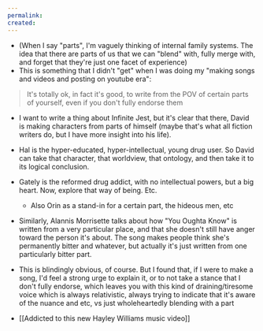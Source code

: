 ```yaml
---
permalink: 
created:
---
```

- (When I say "parts", I'm vaguely thinking of internal family systems. The idea that there are parts of us that we can "blend" with, fully merge with, and forget that they're just one facet of experience)
- This is something that I didn't "get" when I was doing my "making songs and videos and posting on youtube era":

> It's totally ok, in fact it's good, to write from the POV of certain parts of yourself, even if you don't fully endorse them 

- I want to write a thing about Infinite Jest, but it's clear that there, David is making characters from parts of himself (maybe that's what all fiction writers do, but I have more insight into his life).
- Hal is the hyper-educated, hyper-intellectual, young drug user. So David can take that character, that worldview, that ontology, and then take it to its logical conclusion.
- Gately is the reformed drug addict, with no intellectual powers, but a big heart. Now, explore that way of being. Etc.
	- Also Orin as a stand-in for a certain part, the hideous men, etc
- Similarly, Alannis Morrisette talks about how "You Oughta Know" is written from a very particular place, and that she doesn't still have anger toward the person it's about. The song makes people think she's permanently bitter and whatever, but actually it's just written from one particularly bitter part.
- This is blindingly obvious, of course. But I found that, if I were to make a song, I'd feel a strong urge to explain it, or to not take a stance that I don't fully endorse, which leaves you with this kind of draining/tiresome voice which is always relativistic, always trying to indicate that it's aware of the nuance and etc, vs just wholeheartedly blending with a part

- [[Addicted to this new Hayley Williams music video]]
